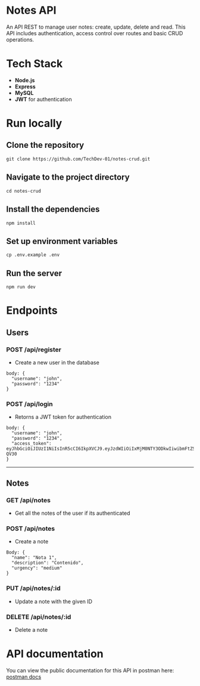 # Notes API
An API REST to manage user notes: create, update, delete and read.
This API includes authentication, access control over routes and basic CRUD operations.

# Tech Stack
- **Node.js**
- **Express**
- **MySQL**
- **JWT** for authentication

# Run locally

## Clone the repository
```
git clone https://github.com/TechDev-01/notes-crud.git
```

## Navigate to the project directory
```
cd notes-crud
```
## Install the dependencies
```
npm install
```
## Set up environment variables
```
cp .env.example .env
```
## Run the server
```
npm run dev
```

# Endpoints

## Users

### POST /api/register
- Create a new user in the database
```
body: {
  "username": "john",
  "password": "1234"
}
```

### POST /api/login
- Retorns a JWT token for authentication
```
body: {
  "username": "john",
  "password": "1234",
  "access_token": eyJhbGciOiJIUzI1NiIsInR5cCI6IkpXVCJ9.eyJzdWIiOiIxMjM0NTY3ODkwIiwibmFtZSI6IkpvaG4gRG9lIiwiYWRtaW4iOnRydWUsImlhdCI6MTUxNjIzOTAyMn0.KMUFsIDTnFmyG3nMiGM6H9FNFUROf3wh7SmqJp-QV30
}
```

---

## Notes

### GET /api/notes
- Get all the notes of the user if its authenticated

### POST /api/notes
- Create a note
```
Body: {
  "name": "Nota 1",
  "description": "Contenido",
  "urgency": "medium"
}
```

### PUT /api/notes/:id
- Update a note with the given ID

### DELETE /api/notes/:id
- Delete a note

# API documentation
You can view the public documentation for this API in postman here: 
[postman docs](https://documenter.getpostman.com/view/31638634/2sB2xBEAp1)
